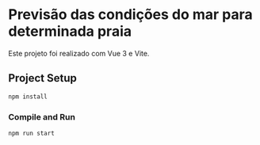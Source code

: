 # Previsão das condições do mar para determinada praia

Este projeto foi realizado com Vue 3 e Vite.

## Project Setup

```sh
npm install
```

### Compile and Run

```sh
npm run start
```
